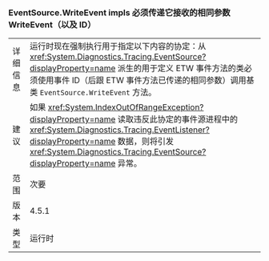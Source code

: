 ### <a name="eventsourcewriteevent-impls-must-pass-writeevent-the-same-parameters-that-it-received-plus-id"></a>EventSource.WriteEvent impls 必须传递它接收的相同参数 WriteEvent（以及 ID）

|   |   |
|---|---|
|详细信息|运行时现在强制执行用于指定以下内容的协定：从 <xref:System.Diagnostics.Tracing.EventSource?displayProperty=name> 派生的用于定义 ETW 事件方法的类必须使用事件 ID（后跟 ETW 事件方法已传递的相同参数）调用基类 <code>EventSource.WriteEvent</code> 方法。|
|建议|如果 <xref:System.IndexOutOfRangeException?displayProperty=name> 读取违反此协定的事件源进程中的 <xref:System.Diagnostics.Tracing.EventListener?displayProperty=name> 数据，则将引发 <xref:System.Diagnostics.Tracing.EventSource?displayProperty=name> 异常。|
|范围|次要|
|版本|4.5.1|
|类型|运行时|

